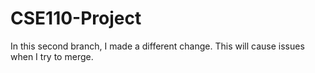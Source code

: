 # CSE110-Project

In this second branch, I made a different change. This will cause issues when I try to merge.